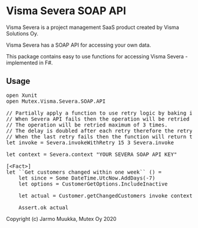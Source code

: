 # Visma Severa SOAP API

Visma Severa is a project management SaaS product created by Visma Solutions Oy.

Visma Severa has a SOAP API for accessing your own data.

This package contains easy to use functions for accessing Visma Severa - implemented in F#.

## Usage

<pre>
open Xunit
open Mutex.Visma.Severa.SOAP.API

// Partially apply a function to use retry logic by baking in the parameters.
// When Severa API fails then the operation will be retried after 15 seconds.
// The operation will be retried maximum of 3 times.
// The delay is doubled after each retry therefore the retry interval is 15, 30, 60 seconds.
// When the last retry fails then the function will return the Result with the latest failure.
let invoke = Severa.invokeWithRetry 15 3 Severa.invoke

let context = Severa.context "YOUR SEVERA SOAP API KEY"

[&lt;Fact&gt;]
let ``Get customers changed within one week`` () =
    let since = Some DateTime.UtcNow.AddDays(-7)
    let options = CustomerGetOptions.IncludeInactive
    
    let actual = Customer.getChangedCustomers invoke context since options

    Assert.ok actual
</pre>

Copyright (c) Jarmo Muukka, Mutex Oy 2020
